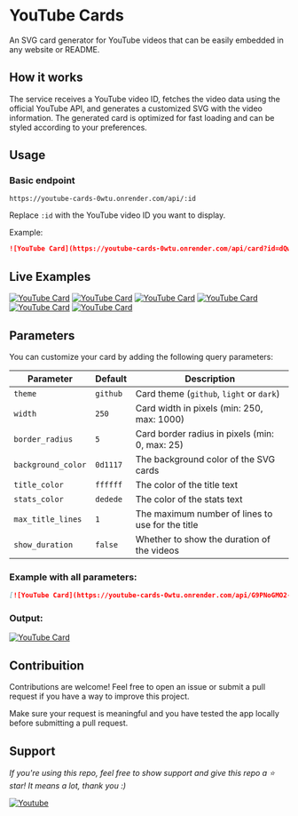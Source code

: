 # YouTube Cards

An SVG card generator for YouTube videos that can be easily embedded in any website or README.

## How it works

The service receives a YouTube video ID, fetches the video data using the official YouTube API, and generates a customized SVG with the video information. The generated card is optimized for fast loading and can be styled according to your preferences.

## Usage

### Basic endpoint

```
https://youtube-cards-0wtu.onrender.com/api/:id
```

Replace `:id` with the YouTube video ID you want to display.

Example:

```markdown
![YouTube Card](https://youtube-cards-0wtu.onrender.com/api/card?id=dQw4w9WgXcQ)
```

## Live Examples

[![YouTube Card](https://youtube-cards-0wtu.onrender.com/api/RcBNKG2X6jU)](https://youtube.com/watch?v=RcBNKG2X6jU)
[![YouTube Card](https://youtube-cards-0wtu.onrender.com/api/3sJCXoxgbHQ)](https://youtube.com/watch?v=3sJCXoxgbHQ)
[![YouTube Card](https://youtube-cards-0wtu.onrender.com/api/UT8Z3U5gDsc)](https://youtube.com/watch?v=UT8Z3U5gDsc)
[![YouTube Card](https://youtube-cards-0wtu.onrender.com/api/v2QfOkixp4k)](https://youtube.com/watch?v=v2QfOkixp4k)
[![YouTube Card](https://youtube-cards-0wtu.onrender.com/api/gE0oBIy6rMA)](https://youtube.com/watch?v=gE0oBIy6rMA)
[![YouTube Card](https://youtube-cards-0wtu.onrender.com/api/J75GuCvhLAE)](https://youtube.com/watch?v=J75GuCvhLAE)

## Parameters

You can customize your card by adding the following query parameters:

| Parameter          | Default  | Description                                      |
| ------------------ | -------- | ------------------------------------------------ |
| `theme`            | `github` | Card theme (`github`, `light` or `dark`)         |
| `width`            | `250`    | Card width in pixels (min: 250, max: 1000)       |
| `border_radius`    | `5`      | Card border radius in pixels (min: 0, max: 25)   |
| `background_color` | `0d1117` | The background color of the SVG cards            |
| `title_color`      | `ffffff` | The color of the title text                      |
| `stats_color`      | `dedede` | The color of the stats text                      |
| `max_title_lines`  | `1`      | The maximum number of lines to use for the title |
| `show_duration`    | `false`  | Whether to show the duration of the videos       |

### Example with all parameters:

```markdown
[![YouTube Card](https://youtube-cards-0wtu.onrender.com/api/G9PNoGMO2-4?width=250&theme=github&max_title_lines=2&show_duration=false)](https://youtube.com/watch?v=G9PNoGMO2-4)
```

### Output:

[![YouTube Card](https://youtube-cards-0wtu.onrender.com/api/G9PNoGMO2-4?width=250&theme=github&max_title_lines=2&show_duration=false)](https://youtube.com/watch?v=G9PNoGMO2-4)

## Contribuition

Contributions are welcome! Feel free to open an issue or submit a pull request if you have a way to improve this project.

Make sure your request is meaningful and you have tested the app locally before submitting a pull request.

## Support

_If you're using this repo, feel free to show support and give this repo a ⭐ star! It means a lot, thank you :)_

<p align="left">
  <a href="https://www.youtube.com/channel/UCIO1e3zJ-c2oQCWnmY4nqIQ?sub_confirmation=1"><img alt="Youtube" title="Youtube" src="https://img.shields.io/badge/-Subscribe-red?style=for-the-badge&logo=youtube&logoColor=white"/></a>
</p>
